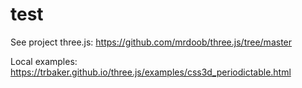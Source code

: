 # test

See project three.js: https://github.com/mrdoob/three.js/tree/master

Local examples:
https://trbaker.github.io/three.js/examples/css3d_periodictable.html
